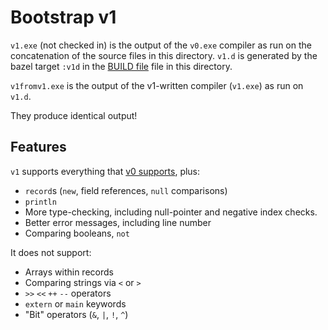 # Bootstrap v1

`v1.exe` (not checked in) is the output of the `v0.exe` compiler as run on 
the concatenation of the source files in this directory. `v1.d` is generated
by the bazel target `:v1d` in the [BUILD file](BUILD) file in this directory.

`v1fromv1.exe` is the output of the v1-written compiler (`v1.exe`) as run
on `v1.d`.

They produce identical output!

## Features

`v1` supports everything that [v0 supports](../v0/README.md#features), plus:
   * `record`s (`new`, field references, `null` comparisons)
   * `println`
   * More type-checking, including null-pointer and negative index checks.
   * Better error messages, including line number
   * Comparing booleans, `not`

It does not support:
   * Arrays within records
   * Comparing strings via `<` or `>`
   * `>>` `<<` `++` `--` operators
   * `extern` or `main` keywords
   * "Bit" operators (`&`, `|`, `!`, `^`)

